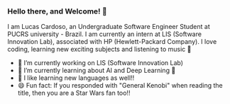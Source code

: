 ### Hello there, and Welcome! 👋

I am Lucas Cardoso, an Undergraduate Software Engineer Student at PUCRS university - Brazil. I am currently an intern at LIS (Software Innovation Lab), associated with HP (Hewlett-Packard Company). I love coding, learning new exciting subjects and listening to music :musical_note:

- 🔭 I’m currently working on LIS (Software Innovation Lab)
- 🌱 I’m currently learning about AI and Deep Learning 🧠
- 💬 I like learning new languages as well!!
- 😄 Fun fact: If you responded with "General Kenobi" when reading the title, then you are a Star Wars fan too!!

<!--
**LucasGCardoso/LucasGCardoso** is a ✨ _special_ ✨ repository because its `README.md` (this file) appears on your GitHub profile.

Here are some ideas to get you started:

- 🔭 I’m currently working on ...
- 🌱 I’m currently learning ...
- 👯 I’m looking to collaborate on ...
- 🤔 I’m looking for help with ...
- 💬 Ask me about ...
- 📫 How to reach me: ...
- 😄 Pronouns: ...
- ⚡ Fun fact: If you responded with "General Kenobi" when reading the title, you are a Star Wars fan too :D
-->
